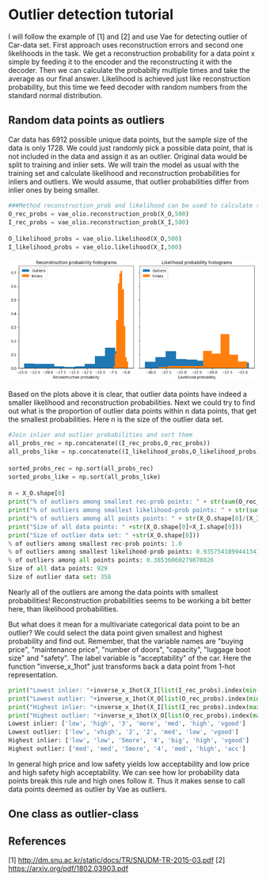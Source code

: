 # Outlier detection tutorial
I will follow the example of [1] and [2] and use Vae for detecting outlier of Car-data set. First approach uses reconstruction errors and second one likelihoods in the task. We get a reconstruction probability for a data point x simple by feeding it to the encoder and the reconstructing it with the decoder. Then we can calculate the probabilty multiple times and take the average as our final answer. Likelihood is achieved just like reconstruction probability, but this time we feed decoder with random numbers from the standard normal distribution.
## Random data points as outliers
Car data has 6912 possible unique data points, but the sample size of the data is only 1728. We could just randomly pick a possible data point, that is not included in the data and assign it as an outlier. Original data would be split to training and inlier sets. We will train the model as usual with the training set and calculate likelihood and reconstruction probabilities for inliers and outliers. We would assume, that outlier probabilities differ from inlier ones by being smaller.


```python
###Method reconstruction_prob and likelihood can be used to calculate the needed probabilities
O_rec_probs = vae_olio.reconstruction_prob(X_O,500)
I_rec_probs = vae_olio.reconstruction_prob(X_I,500)

O_likelihood_probs = vae_olio.likelihood(X_O,500)
I_likelihood_probs = vae_olio.likelihood(X_I,500)
```
<img src="plots/outlier histograms.png" width="600">

Based on the plots above it is clear, that outlier data points have indeed a smaller likelihood and reconstruction probabilities. Next we could try to find out what is the proportion of outlier data points within n data points, that get the smallest probabilities. Here n  is the size of the outlier data set.

```python
#Join inlier and outlier probabilities and sort them
all_probs_rec = np.concatenate((I_rec_probs,O_rec_probs))
all_probs_like = np.concatenate((I_likelihood_probs,O_likelihood_probs))

sorted_probs_rec = np.sort(all_probs_rec)
sorted_probs_like = np.sort(all_probs_like)

n = X_O.shape[0]
print("% of outliers among smallest rec-prob points: " + str(sum(O_rec_probs < sorted_probs_rec[n])/X_O.shape[0]))
print("% of outliers among smallest likelihood-prob points: " + str(sum(O_likelihood_probs < sorted_probs_like[n])/X_O.shape[0]))
print("% of outliers among all points points: " + str(X_O.shape[0]/(X_I.shape[0]+X_O.shape[0])))
print("Size of all data points: " +str(X_O.shape[0]+X_I.shape[0]))
print("Size of outlier data set: " +str(X_O.shape[0]))
% of outliers among smallest rec-prob points: 1.0
% of outliers among smallest likelihood-prob points: 0.9357541899441341
% of outliers among all points points: 0.38536060279870826
Size of all data points: 929
Size of outlier data set: 358
```
Nearly all of the outliers are among the data points with smallest probabilities! Reconstruction probabilities seems to be working a bit better here, than likelihood probabilities.

But what does it mean for a multivariate categorical data point to be an outlier? We could select the data point given smallest and highest probability and find out. Remember, that the variable names are "buying price", "maintenance price", "number of doors", "capacity", "luggage boot size" and "safety". The label variable is "acceptability" of the car. Here the function "inverse_x_1hot" just transforms back a data point from 1-hot representation.

```python
print("Lowest inlier: "+inverse_x_1hot(X_I[list(I_rec_probs).index(min(I_rec_probs))],var_size,data))
print("Lowest outlier: "+inverse_x_1hot(X_O[list(O_rec_probs).index(min(O_rec_probs))],var_size,data))
print("Highest inlier: "+inverse_x_1hot(X_I[list(I_rec_probs).index(max(I_rec_probs))],var_size,data))
print("Highest outlier: "+inverse_x_1hot(X_O[list(O_rec_probs).index(max(O_rec_probs))],var_size,data))
Lowest inlier: ['low', 'high', '3', 'more', 'med', 'high', 'vgood']
Lowest outlier: ['low', 'vhigh', '2', '2', 'med', 'low', 'vgood']
Highest inlier: ['low', 'low', '5more', '4', 'big', 'high', 'vgood']
Highest outlier: ['med', 'med', '5more', '4', 'med', 'high', 'acc']
```
In general high price and low safety yields low acceptability and low price and high safety high acceptability. We can see how lor probability data points break this rule and high ones follow it. Thus it makes sense to call data points deemed as outlier by Vae as outliers.

## One class as outlier-class


## References
[1] http://dm.snu.ac.kr/static/docs/TR/SNUDM-TR-2015-03.pdf
[2] https://arxiv.org/pdf/1802.03903.pdf
